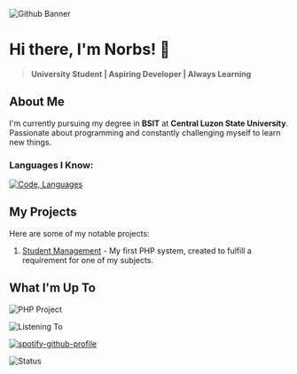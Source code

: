 ![Github Banner](https://github.com/user-attachments/assets/2ab9f023-43b1-4d27-b8c8-9a1a5e55a98d)
# Hi there, I'm Norbs! 👋
> **University Student | Aspiring Developer | Always Learning**
> 
## About Me
I'm currently pursuing my degree in **BSIT** at **Central Luzon State University**. Passionate about programming and constantly challenging myself to learn new things.

### Languages I Know:
[![Code, Languages](https://skillicons.dev/icons?i=html,css,php,java,c)](https://skillicons.dev)

## My Projects
Here are some of my notable projects:
1. [Student Management](https://github.com/Norezy/StudentManagement) - My first PHP system, created to fulfill a requirement for one of my subjects.

## What I'm Up To
![PHP Project](https://img.shields.io/badge/Working_On-New_PHP_System-777BB4?style=for-the-badge&logo=php&logoColor=white&labelColor=000000)

![Listening To](https://img.shields.io/badge/Listening%20To-777BB4?style=for-the-badge&logo=spotify&logoColor=white)

[![spotify-github-profile](https://spotify-github-profile.kittinanx.com/api/view?uid=9jmvci8p9jmi8kaogxh583vyk&cover_image=true&theme=novatorem&show_offline=false&background_color=121212&interchange=false&bar_color=53b14f&bar_color_cover=false)](https://github.com/kittinan/spotify-github-profile)



![Status](https://img.shields.io/badge/Currently-Online-brightgreen)








